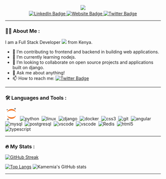<div id="header" align="center">
  <img src="https://media.giphy.com/media/dMLmQfCO7lCA2gX3tw/giphy.gif" width="100"/>
<div id="badges">
  <a href="https://www.linkedin.com/in/vincent-kamemia">
    <img src="https://img.shields.io/badge/LinkedIn-blue?style=for-the-badge&logo=linkedin&logoColor=white" alt="LinkedIn Badge"/>
  </a>
  <a href="#">
    <img src="https://img.shields.io/badge/Website-red?style=for-the-badge&logo=website&logoColor=white" alt="Website Badge"/>
  <a href="https://twitter.com/kamemia_">
    <img src="https://img.shields.io/badge/Twitter-blue?style=for-the-badge&logo=twitter&logoColor=white" alt="Twitter Badge"/>
  </a>
</div>
</div>

---



### :man_technologist: About Me :


I am a Full Stack Developer <img src="https://media.giphy.com/media/WUlplcMpOCEmTGBtBW/giphy.gif" width="30"> from Kenya.


- 🔭 I’m contributing to frontend and backend in building web applications.
- 🌱 I’m currently learning nodejs.
- 👯 I’m looking to collaborate on open source projects and applications built on django.
- 💬 Ask me about anything!
- 📫 How to reach me: [![Twitter Badge](https://img.shields.io/badge/-Kamemia-blue?style=flat&logo=Twitter&logoColor=white)](https://www.twitter.com/kamemia_)
<!-- - ⚡ Fun fact: ...-->

---

### :hammer_and_wrench: Languages and Tools :

<div>
    <img src="https://github.com/devicons/devicon/blob/master/icons/jupyter/jupyter-original.svg" title="Jupyter" alt="Jupyter" width="40" height="40"/>&nbsp;
    <img  src="https://cdn.jsdelivr.net/gh/devicons/devicon/icons/python/python-original-wordmark.svg" title="python" alt="python " width="40" height="40"/>&nbsp;
    <img  src="https://cdn.jsdelivr.net/gh/devicons/devicon/icons/linux/linux-original.svg" title="linux" alt="linux" width="40" height="40"/>&nbsp;
    <img  src="https://cdn.jsdelivr.net/gh/devicons/devicon/icons/django/django-plain.svg" title="django" alt="django" width="40" height="40"/>&nbsp;
    <img  src="https://cdn.jsdelivr.net/gh/devicons/devicon/icons/docker/docker-original-wordmark.svg" title="docker" alt="docker" width="40" height="40"/>&nbsp;
    <img  src="https://cdn.jsdelivr.net/gh/devicons/devicon/icons/css3/css3-original-wordmark.svg" title="css3" alt="css3" width="40" height="40"/>&nbsp;
    <img  src="https://cdn.jsdelivr.net/gh/devicons/devicon/icons/git/git-original-wordmark.svg" title="git" alt="git" width="40" height="40"/>&nbsp;
    <img src="https://cdn.jsdelivr.net/gh/devicons/devicon/icons/angularjs/angularjs-original-wordmark.svg" title="angular" alt="angular" width="40" height="40"/>&nbsp;
    <img  src="https://cdn.jsdelivr.net/gh/devicons/devicon/icons/mysql/mysql-original-wordmark.svg" title="mysql" alt="mysql" width="40" height="40"/>&nbsp;
    <img  src="https://cdn.jsdelivr.net/gh/devicons/devicon/icons/postgresql/postgresql-original-wordmark.svg" title="postgresql" alt="postgresql" width="40" height="40"/>&nbsp;
    <img  src="https://cdn.jsdelivr.net/gh/devicons/devicon/icons/vscode/vscode-original-wordmark.svg" title="vscode" alt="vscode" width="40" height="40"/>&nbsp;
    <img  src="https://cdn.jsdelivr.net/gh/devicons/devicon/icons/javascript/javascript-plain.svg" title="vscode" alt="vscode" width="40" height="40"/>&nbsp;
    <img  src="https://cdn.jsdelivr.net/gh/devicons/devicon/icons/redis/redis-original-wordmark.svg" title="Redis" alt="Redis" width="40" height="40"/>&nbsp;
    <img  src="https://cdn.jsdelivr.net/gh/devicons/devicon/icons/html5/html5-original-wordmark.svg" title="html5 " alt="html5 " width="40" height="40"/>&nbsp;
    <img  src="https://cdn.jsdelivr.net/gh/devicons/devicon/icons/typescript/typescript-original.svg" title="typescript" alt="typescript" width="40" height="40"/>&nbsp;
</div>

---


### :fire: My Stats :

[![GitHub Streak](http://github-readme-streak-stats.herokuapp.com?user=kamemia&theme=dracula&hide_border=true&date_format=M%20j%5B%2C%20Y%5D)](https://git.io/streak-stats)
  
[![Top Langs](https://github-readme-stats.vercel.app/api/top-langs/?username=kamemia&layout=compact&theme=vision-friendly-dark)](https://github.com/anuraghazra/github-readme-stats)
![Kamemia's GitHub stats](https://github-readme-stats.vercel.app/api?username=kamemia&show_icons=true&theme=radical)

---
